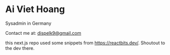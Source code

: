 # Ai Viet Hoang


Sysadmin in Germany


Contact me at: dispelk9@gmail.com


this next.js repo used some snippets from https://reactbits.dev/. Shoutout to the dev there.
